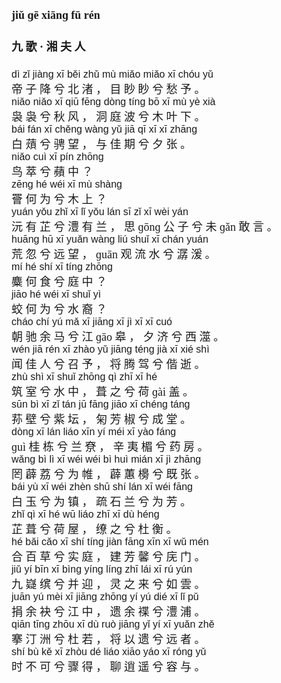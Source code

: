 <font face=楷体 size=4>


#### jiǔ  ɡē  xiānɡ fū rén  
#### 九  歌 ·  湘  夫  人  


<font face=Arial size=3>dì  zǐ  jiànɡ  xī  běi  zhǔ  mù  miǎo  miǎo  xī  chóu  yǔ  </font>  
帝  子  降  兮  北  渚 ，  目  眇  眇  兮  愁  予 。  
<font face=Arial size=3>niǎo  niǎo  xī  qiū  fēnɡ  dònɡ  tínɡ  bō  xī  mù  yè  xià  </font>  
袅  袅  兮  秋  风 ，  洞  庭  波  兮  木  叶  下 。  
<font face=Arial size=3>bái  fán  xī  chěnɡ  wànɡ  yǔ  jiā  qī  xī  xī  zhānɡ  </font>  
白  薠  兮  骋  望 ，  与  佳  期  兮  夕  张 。  
<font face=Arial size=3>niǎo  cuì  xī  pín  zhōnɡ</font>  
鸟  萃  兮  蘋  中 ？  
<font face=Arial size=3>zēnɡ  hé  wéi  xī  mù  shànɡ</font>  
罾  何  为  兮  木  上 ？  
<font face=Arial size=3>yuán  yǒu  zhǐ  xī  lǐ  yǒu  lán  sī  zǐ  xī  wèi  yán  </font>  
沅  有  芷  兮  澧  有  兰 ，  思  ɡōnɡ  公  子  兮  未  ɡǎn  敢  言 。  
<font face=Arial size=3>huānɡ  hū  xī  yuǎn  wànɡ  liú  shuǐ  xī  chán  yuán  </font>  
荒  忽  兮  远  望 ，  ɡuān  观  流  水  兮  潺  湲 。  
<font face=Arial size=3>mí  hé  shí  xī  tínɡ  zhōnɡ</font>  
麋  何  食  兮  庭  中 ？  
<font face=Arial size=3>jiāo  hé  wéi  xī  shuǐ  yì</font>  
蛟  何  为  兮  水  裔 ？  
<font face=Arial size=3>cháo  chí  yú  mǎ  xī  jiānɡ  xī  jì  xī  xī  cuó  </font>  
朝  驰  余  马  兮  江  ɡāo  皋 ，  夕  济  兮  西  澨 。  
<font face=Arial size=3>wén  jiā  rén  xī  zhào  yǔ  jiānɡ  ténɡ  jià  xī  xié  shì  </font>  
闻  佳  人  兮  召  予 ，  将  腾  驾  兮  偕  逝 。  
<font face=Arial size=3>zhù  shì  xī  shuǐ  zhōnɡ  qì  zhī  xī  hé  </font>  
筑  室  兮  水  中 ，  葺  之  兮  荷  ɡài  盖 。  
<font face=Arial size=3>sūn  bì  xī  zǐ  tán  jū  fānɡ  jiāo  xī  chénɡ  tánɡ  </font>  
荪  壁  兮  紫  坛 ，  匊  芳  椒  兮  成  堂 。  
<font face=Arial size=3>dònɡ  xī  lán  liáo  xīn  yí  méi  xī  yào  fánɡ  </font>  
ɡuì  桂  栋  兮  兰  尞 ，  辛  夷  楣  兮  药  房 。  
<font face=Arial size=3>wǎnɡ  bì  lì  xī  wéi  wéi  bì  huì  mián  xī  jì  zhānɡ  </font>  
罔  薜  荔  兮  为  帷 ，  薜  蕙  櫋  兮  既  张 。  
<font face=Arial size=3>bái  yù  xī  wéi  zhèn  shū  shí  lán  xī  wéi  fānɡ  </font>  
白  玉  兮  为  镇 ，  疏  石  兰  兮  为  芳 。  
<font face=Arial size=3>zhǐ  qì  xī  hé  wū  liáo  zhī  xī  dù  hénɡ  </font>  
芷  葺  兮  荷  屋 ，  缭  之  兮  杜  衡 。  
<font face=Arial size=3>hé  bǎi  cǎo  xī  shí  tínɡ  jiàn  fānɡ  xīn  xī  wǔ  mén  </font>  
合  百  草  兮  实  庭 ，  建  芳  馨  兮  庑  门 。  
<font face=Arial size=3>jiǔ  yí  bīn  xī  bìnɡ  yínɡ  línɡ  zhī  lái  xī  rú  yún  </font>  
九  嶷  缤  兮  并  迎 ，  灵  之  来  兮  如  雲 。  
<font face=Arial size=3>juān  yú  mèi  xī  jiānɡ  zhōnɡ  yí  yú  dié  xī  lǐ  pǔ  </font>  
捐  余  袂  兮  江  中 ，  遗  余  褋  兮  澧  浦 。  
<font face=Arial size=3>qiān  tīnɡ  zhōu  xī  dù  ruò  jiānɡ  yǐ  yí  xī  yuǎn  zhě  </font>  
搴  汀  洲  兮  杜  若 ，  将  以  遗  兮  远  者 。  
<font face=Arial size=3>shí  bù  kě  xī  zhòu  dé  liáo  xiāo  yáo  xī  rónɡ  yǔ  </font>  
时  不  可  兮  骤  得 ，  聊  逍  遥  兮  容  与 。  

</font>